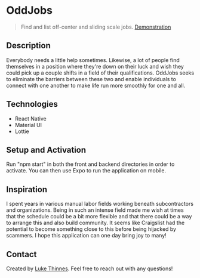 # OddJobs

> Find and list off-center and sliding scale jobs.
> [Demonstration](https://www.youtube.com/watch?v=zaptE441AOo)

## Description

Everybody needs a little help sometimes. Likewise, a lot of people find themselves in a position where they're down on their luck and wish they could pick up a couple shifts in a field of their qualifications. OddJobs seeks to eliminate the barriers between these two and enable individuals to connect with one another to make life run more smoothly for one and all.

## Technologies

- React Native
- Material UI
- Lottie

## Setup and Activation

Run "npm start" in both the front and backend directories in order to activate. You can then use Expo to run the application on mobile.

## Inspiration

I spent years in various manual labor fields working beneath subcontractors and organizations. Being in such an intense field made me wish at times that the schedule could be a bit more flexible and that there could be a way to arrange this and also build community. It seems like Craigslist had the potential to become something close to this before being hijacked by scammers. I hope this application can one day bring joy to many!

## Contact

Created by [Luke Thinnes](https://www.linkedin.com/in/luke-thinnes-37a2a014b/). Feel free to reach out with any questions!

